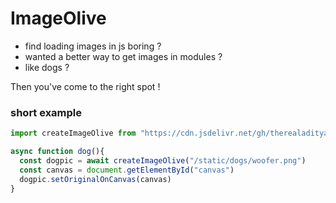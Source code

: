 # ImageOlive

- find loading images in js boring ?
- wanted a better way to get images in modules ?
- like dogs ?

Then you've come to the right spot !

### short example

```js
import createImageOlive from "https://cdn.jsdelivr.net/gh/therealadityashankar/imageolive@0.0.1/imageOlive.mjs"

async function dog(){
  const dogpic = await createImageOlive("/static/dogs/woofer.png")
  const canvas = document.getElementById("canvas")
  dogpic.setOriginalOnCanvas(canvas)
}
```
